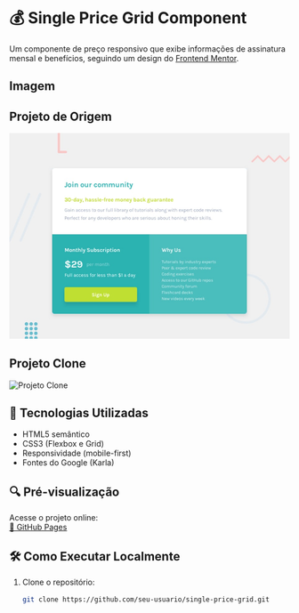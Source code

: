 # 💰 Single Price Grid Component

Um componente de preço responsivo que exibe informações de assinatura mensal e benefícios, seguindo um design do [Frontend Mentor](https://www.frontendmentor.io/).
## Imagem
## Projeto de Origem
![Projeto](./design/desktop-preview.jpg) 


## Projeto Clone
![Projeto Clone](https://github.com/user-attachments/assets/e7ef396c-768c-49de-a217-0da04cc5ee99)

## 🚀 Tecnologias Utilizadas
- HTML5 semântico
- CSS3 (Flexbox e Grid)
- Responsividade (mobile-first)
- Fontes do Google (Karla)

## 🔍 Pré-visualização
Acesse o projeto online:  
[🔗 GitHub Pages](https://HenriqueBorgesProg.github.io/price-preview/)  


## 🛠️ Como Executar Localmente
1. Clone o repositório:
   ```bash
   git clone https://github.com/seu-usuario/single-price-grid.git

